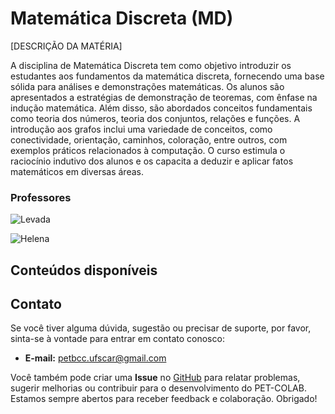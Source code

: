 # Matemática Discreta (MD)

[DESCRIÇÃO DA MATÉRIA]


A disciplina de Matemática Discreta tem como objetivo introduzir os estudantes aos fundamentos da matemática discreta, fornecendo uma base sólida para análises e demonstrações matemáticas. Os alunos são apresentados a estratégias de demonstração de teoremas, com ênfase na indução matemática. Além disso, são abordados conceitos fundamentais como teoria dos números, teoria dos conjuntos, relações e funções. A introdução aos grafos inclui uma variedade de conceitos, como conectividade, orientação, caminhos, coloração, entre outros, com exemplos práticos relacionados à computação. O curso estimula o raciocínio indutivo dos alunos e os capacita a deduzir e aplicar fatos matemáticos em diversas áreas.

### Professores 
![Levada](https://img.shields.io/badge/Alexandre_Levada-%2300599C.svg?style=for-the-badge&logo=GoogleScholar&logoColor=white)

![Helena](https://img.shields.io/badge/Helena_Caseli-%2300599C.svg?style=for-the-badge&logo=GoogleScholar&logoColor=white)

## Conteúdos disponíveis

## Contato

Se você tiver alguma dúvida, sugestão ou precisar de suporte, por favor, sinta-se à vontade para entrar em contato conosco:

- **E-mail:** petbcc.ufscar@gmail.com

Você também pode criar uma **Issue** no [GitHub](https://github.com/petbccufscar/pet-colab/issues) para relatar problemas, sugerir melhorias ou contribuir para o desenvolvimento do PET-COLAB. Estamos sempre abertos para receber feedback e colaboração. Obrigado!